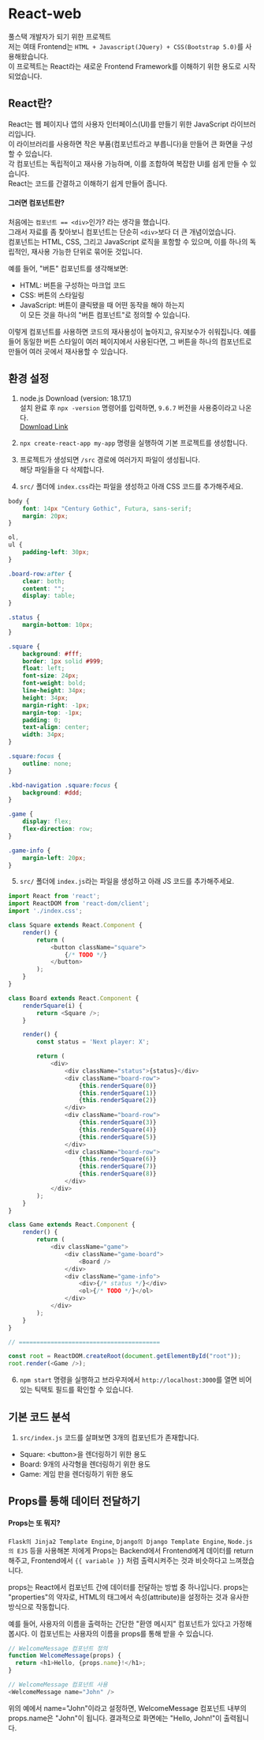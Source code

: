 # React-web
풀스택 개발자가 되기 위한 프로젝트   
저는 여태 Frontend는 `HTML + Javascript(JQuery) + CSS(Bootstrap 5.0)`를 사용해왔습니다.     
이 프로젝트는 React라는 새로운 Frontend Framework를 이해하기 위한 용도로 시작되었습니다.

## React란?
React는 웹 페이지나 앱의 사용자 인터페이스(UI)를 만들기 위한 JavaScript 라이브러리입니다.   
이 라이브러리를 사용하면 작은 부품(컴포넌트라고 부릅니다)을 만들어 큰 화면을 구성할 수 있습니다.   
각 컴포넌트는 독립적이고 재사용 가능하며, 이를 조합하여 복잡한 UI를 쉽게 만들 수 있습니다.   
React는 코드를 간결하고 이해하기 쉽게 만들어 줍니다.   

#### 그러면 컴포넌트란?
처음에는 `컴포넌트 == <div>`인가? 라는 생각을 했습니다.   
그래서 자료를 좀 찾아보니 컴포넌트는 단순히 `<div>`보다 더 큰 개념이었습니다.   
컴포넌트는 HTML, CSS, 그리고 JavaScript 로직을 포함할 수 있으며, 이를 하나의 독립적인, 재사용 가능한 단위로 묶어둔 것입니다.   
   
예를 들어, "버튼" 컴포넌트를 생각해보면:   
- HTML: 버튼을 구성하는 마크업 코드   
- CSS: 버튼의 스타일링   
- JavaScript: 버튼이 클릭됐을 때 어떤 동작을 해야 하는지   
이 모든 것을 하나의 "버튼 컴포넌트"로 정의할 수 있습니다.

이렇게 컴포넌트를 사용하면 코드의 재사용성이 높아지고, 유지보수가 쉬워집니다. 예를 들어 동일한 버튼 스타일이 여러 페이지에서 사용된다면, 그 버튼을 하나의 컴포넌트로 만들어 여러 곳에서 재사용할 수 있습니다.


## 환경 설정

1. node.js Download (version: 18.17.1)   
설치 완료 후 `npx -version` 명령어를 입력하면, `9.6.7` 버전을 사용중이라고 나온다.   
[Download Link](https://nodejs.org/en)

2. `npx create-react-app my-app` 명령을 실행하여 기본 프로젝트를 생성합니다.

3. 프로젝트가 생성되면 `/src` 경로에 여러가지 파일이 생성됩니다.   
해당 파일들을 다 삭제합니다.

4. `src/` 폴더에 `index.css`라는 파일을 생성하고 아래 CSS 코드를 추가해주세요.
```css
body {
    font: 14px "Century Gothic", Futura, sans-serif;
    margin: 20px;
}

ol,
ul {
    padding-left: 30px;
}

.board-row:after {
    clear: both;
    content: "";
    display: table;
}

.status {
    margin-bottom: 10px;
}

.square {
    background: #fff;
    border: 1px solid #999;
    float: left;
    font-size: 24px;
    font-weight: bold;
    line-height: 34px;
    height: 34px;
    margin-right: -1px;
    margin-top: -1px;
    padding: 0;
    text-align: center;
    width: 34px;
}

.square:focus {
    outline: none;
}

.kbd-navigation .square:focus {
    background: #ddd;
}

.game {
    display: flex;
    flex-direction: row;
}

.game-info {
    margin-left: 20px;
}
```

5. `src/` 폴더에 `index.js`라는 파일을 생성하고 아래 JS 코드를 추가해주세요.
```javascript
import React from 'react';
import ReactDOM from 'react-dom/client';
import './index.css';

class Square extends React.Component {
    render() {
        return (
            <button className="square">
                {/* TODO */}
            </button>
        );
    }
}

class Board extends React.Component {
    renderSquare(i) {
        return <Square />;
    }

    render() {
        const status = 'Next player: X';

        return (
            <div>
                <div className="status">{status}</div>
                <div className="board-row">
                    {this.renderSquare(0)}
                    {this.renderSquare(1)}
                    {this.renderSquare(2)}
                </div>
                <div className="board-row">
                    {this.renderSquare(3)}
                    {this.renderSquare(4)}
                    {this.renderSquare(5)}
                </div>
                <div className="board-row">
                    {this.renderSquare(6)}
                    {this.renderSquare(7)}
                    {this.renderSquare(8)}
                </div>
            </div>
        );
    }
}

class Game extends React.Component {
    render() {
        return (
            <div className="game">
                <div className="game-board">
                    <Board />
                </div>
                <div className="game-info">
                    <div>{/* status */}</div>
                    <ol>{/* TODO */}</ol>
                </div>
            </div>
        );
    }
}

// ========================================

const root = ReactDOM.createRoot(document.getElementById("root"));
root.render(<Game />);
```

6. `npm start` 명령을 실행하고 브라우저에서 `http://localhost:3000`를 열면 비어있는 틱택토 필드를 확인할 수 있습니다.

## 기본 코드 분석
1. `src/index.js`
코드를 살펴보면 3개의 컴포넌트가 존재합니다.
- Square: \<button>을 렌더링하기 위한 용도
- Board: 9개의 사각형을 렌더링하기 위한 용도
- Game: 게임 판을 렌더링하기 위한 용도

## Props를 통해 데이터 전달하기

#### Props는 또 뭐지?
`Flask의 Jinja2 Template Engine`, `Django의 Django Template Engine`, `Node.js의 EJS` 등을 사용해본 저에게 Props는 Backend에서 Frontend에게 데이터를 return 해주고, Frontend에서 `{{ variable }}` 처럼 출력시켜주는 것과 비슷하다고 느껴졌습니다.   

props는 React에서 컴포넌트 간에 데이터를 전달하는 방법 중 하나입니다. props는 "properties"의 약자로, HTML의 태그에서 속성(attribute)을 설정하는 것과 유사한 방식으로 작동합니다.

예를 들어, 사용자의 이름을 출력하는 간단한 "환영 메시지" 컴포넌트가 있다고 가정해봅시다. 이 컴포넌트는 사용자의 이름을 props를 통해 받을 수 있습니다.   
```javascript
// WelcomeMessage 컴포넌트 정의
function WelcomeMessage(props) {
  return <h1>Hello, {props.name}!</h1>;
}

// WelcomeMessage 컴포넌트 사용
<WelcomeMessage name="John" />
```
위의 예에서 name="John"이라고 설정하면, WelcomeMessage 컴포넌트 내부의 props.name은 "John"이 됩니다. 결과적으로 화면에는 "Hello, John!"이 출력됩니다.